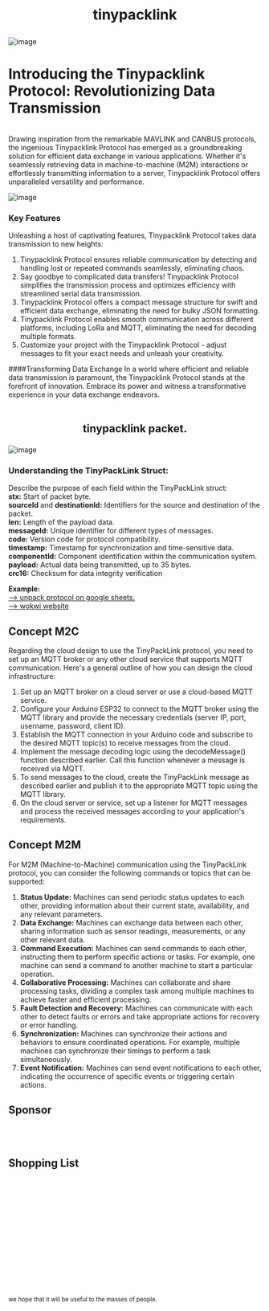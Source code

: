 <strong><h1><p><center>tinypacklink</center></p></h1></strong>
![image](https://github.com/homecircuit/tinypacklink/assets/132191747/e62557f5-7432-45f6-9fa4-b8ab807b669c)


</strong><h1>Introducing the Tinypacklink Protocol: Revolutionizing Data Transmission</h1></strong><br>
Drawing inspiration from the remarkable MAVLINK and CANBUS protocols, the ingenious Tinypacklink Protocol has emerged as a groundbreaking solution for efficient data exchange in various applications. Whether it's seamlessly retrieving data in machine-to-machine (M2M) interactions or effortlessly transmitting information to a server, Tinypacklink Protocol offers unparalleled versatility and performance.

![image](https://github.com/homecircuit/tinypacklink/assets/132191747/1329ad32-38cf-4e9e-8739-7fc306865fc9)

<strong><h3>Key Features </h3></strong>
Unleashing a host of captivating features, Tinypacklink Protocol takes data transmission to new heights:

1. Tinypacklink Protocol ensures reliable communication by detecting and handling lost or repeated commands seamlessly, eliminating chaos.
2. Say goodbye to complicated data transfers! Tinypacklink Protocol simplifies the transmission process and optimizes efficiency with streamlined serial data transmission.
3. Tinypacklink Protocol offers a compact message structure for swift and efficient data exchange, eliminating the need for bulky JSON formatting.
4. Tinypacklink Protocol enables smooth communication across different platforms, including LoRa and MQTT, eliminating the need for decoding multiple formats.
5. Customize your project with the Tinypacklink Protocol - adjust messages to fit your exact needs and unleash your creativity.

####Transforming Data Exchange
In a world where efficient and reliable data transmission is paramount, the Tinypacklink Protocol stands at the forefront of innovation. Embrace its power and witness a transformative experience in your data exchange endeavors.<br><br>


<strong><h2><p><center>tinypacklink packet.</center></p></h2></strong>
![image](https://github.com/homecircuit/tinypacklink/assets/132191747/a2a092ba-7123-4b18-94c0-b42e13162fec)

<strong><h3>Understanding the TinyPackLink Struct:</h3></strong>
Describe the purpose of each field within the TinyPackLink struct:</br>
**stx:** Start of packet byte.</br>
**sourceId** and **destinationId:** Identifiers for the source and destination of the packet.</br>
**len:** Length of the payload data.</br>
**messageId:** Unique identifier for different types of messages.</br>
**code:** Version code for protocol compatibility.</br>
**timestamp:** Timestamp for synchronization and time-sensitive data.</br>
**componentId:** Component identification within the communication system.</br>
**payload:** Actual data being transmitted, up to 35 bytes.</br>
**crc16:** Checksum for data integrity verification</br>

**Example:**</br>
[--> unpack protocol on google sheets.](https://docs.google.com/spreadsheets/d/16mdhMOQ8KWYtslIcMCt3owUwniyEg5naZqhSwRnVwuM/edit#gid=0)</br>
[--> wokwi website](https://wokwi.com/projects/371503108516337665)</br>


## Concept M2C
Regarding the cloud design to use the TinyPackLink protocol, you need to set up an MQTT broker or any other cloud service that supports MQTT communication. Here's a general outline of how you can design the cloud infrastructure:
1. Set up an MQTT broker on a cloud server or use a cloud-based MQTT service.
2. Configure your Arduino ESP32 to connect to the MQTT broker using the MQTT library and provide the necessary credentials (server IP, port, username, password, client ID).
3. Establish the MQTT connection in your Arduino code and subscribe to the desired MQTT topic(s) to receive messages from the cloud.
4. Implement the message decoding logic using the decodeMessage() function described earlier. Call this function whenever a message is received via MQTT.
5. To send messages to the cloud, create the TinyPackLink message as described earlier and publish it to the appropriate MQTT topic using the MQTT library.
6. On the cloud server or service, set up a listener for MQTT messages and process the received messages according to your application's requirements.

## Concept M2M
For M2M (Machine-to-Machine) communication using the TinyPackLink protocol, you can consider the following commands or topics that can be supported:
1. **Status Update:** Machines can send periodic status updates to each other, providing information about their current state, availability, and any relevant parameters.
2. **Data Exchange:** Machines can exchange data between each other, sharing information such as sensor readings, measurements, or any other relevant data.
3. **Command Execution:** Machines can send commands to each other, instructing them to perform specific actions or tasks. For example, one machine can send a command to another machine to start a particular operation.
4. **Collaborative Processing:** Machines can collaborate and share processing tasks, dividing a complex task among multiple machines to achieve faster and efficient processing.
5. **Fault Detection and Recovery:** Machines can communicate with each other to detect faults or errors and take appropriate actions for recovery or error handling.
6. **Synchronization:** Machines can synchronize their actions and behaviors to ensure coordinated operations. For example, multiple machines can synchronize their timings to perform a task simultaneously.
7. **Event Notification:** Machines can send event notifications to each other, indicating the occurrence of specific events or triggering certain actions.




## Sponsor

<br></br>
## Shopping List



<br><br><br><br><br><br> </br></br></br></br></br></br>












<br><sub>we hope that it will be useful to the masses of people.</sub></br>
